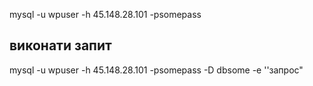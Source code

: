 mysql -u wpuser -h 45.148.28.101 -psomepass

## виконати запит

mysql -u wpuser -h 45.148.28.101 -psomepass -D dbsome -e ''запрос"